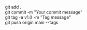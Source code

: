 git add .  
git commit -m "Your commit message"  
git tag -a v1.0 -m "Tag message"  
git push origin main --tags  